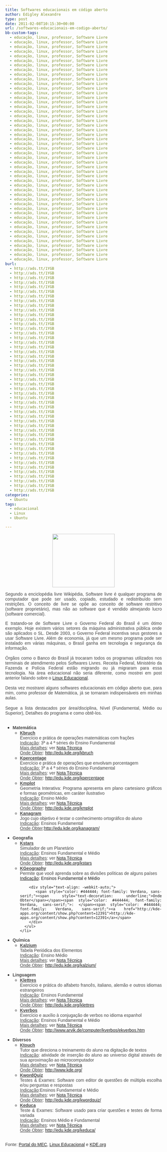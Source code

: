 ```yaml
---
title: Softwares educacionais em código aberto
author: Edigley Alexandre
type: post
date: 2011-02-08T10:15:30+00:00
url: /softwares-educacionais-em-codigo-aberto/
bb-custom-tags:
  - educação, linux, professor, Software Livre
  - educação, linux, professor, Software Livre
  - educação, linux, professor, Software Livre
  - educação, linux, professor, Software Livre
  - educação, linux, professor, Software Livre
  - educação, linux, professor, Software Livre
  - educação, linux, professor, Software Livre
  - educação, linux, professor, Software Livre
  - educação, linux, professor, Software Livre
  - educação, linux, professor, Software Livre
  - educação, linux, professor, Software Livre
  - educação, linux, professor, Software Livre
  - educação, linux, professor, Software Livre
  - educação, linux, professor, Software Livre
  - educação, linux, professor, Software Livre
  - educação, linux, professor, Software Livre
  - educação, linux, professor, Software Livre
  - educação, linux, professor, Software Livre
  - educação, linux, professor, Software Livre
  - educação, linux, professor, Software Livre
  - educação, linux, professor, Software Livre
  - educação, linux, professor, Software Livre
  - educação, linux, professor, Software Livre
  - educação, linux, professor, Software Livre
  - educação, linux, professor, Software Livre
  - educação, linux, professor, Software Livre
  - educação, linux, professor, Software Livre
  - educação, linux, professor, Software Livre
  - educação, linux, professor, Software Livre
  - educação, linux, professor, Software Livre
  - educação, linux, professor, Software Livre
  - educação, linux, professor, Software Livre
  - educação, linux, professor, Software Livre
  - educação, linux, professor, Software Livre
  - educação, linux, professor, Software Livre
  - educação, linux, professor, Software Livre
  - educação, linux, professor, Software Livre
  - educação, linux, professor, Software Livre
  - educação, linux, professor, Software Livre
  - educação, linux, professor, Software Livre
  - educação, linux, professor, Software Livre
  - educação, linux, professor, Software Livre
  - educação, linux, professor, Software Livre
  - educação, linux, professor, Software Livre
  - educação, linux, professor, Software Livre
  - educação, linux, professor, Software Livre
  - educação, linux, professor, Software Livre
  - educação, linux, professor, Software Livre
  - educação, linux, professor, Software Livre
burl:
  - http://ads.tt/1YGB
  - http://ads.tt/1YGB
  - http://ads.tt/1YGB
  - http://ads.tt/1YGB
  - http://ads.tt/1YGB
  - http://ads.tt/1YGB
  - http://ads.tt/1YGB
  - http://ads.tt/1YGB
  - http://ads.tt/1YGB
  - http://ads.tt/1YGB
  - http://ads.tt/1YGB
  - http://ads.tt/1YGB
  - http://ads.tt/1YGB
  - http://ads.tt/1YGB
  - http://ads.tt/1YGB
  - http://ads.tt/1YGB
  - http://ads.tt/1YGB
  - http://ads.tt/1YGB
  - http://ads.tt/1YGB
  - http://ads.tt/1YGB
  - http://ads.tt/1YGB
  - http://ads.tt/1YGB
  - http://ads.tt/1YGB
  - http://ads.tt/1YGB
  - http://ads.tt/1YGB
  - http://ads.tt/1YGB
  - http://ads.tt/1YGB
  - http://ads.tt/1YGB
  - http://ads.tt/1YGB
  - http://ads.tt/1YGB
  - http://ads.tt/1YGB
  - http://ads.tt/1YGB
  - http://ads.tt/1YGB
  - http://ads.tt/1YGB
  - http://ads.tt/1YGB
  - http://ads.tt/1YGB
  - http://ads.tt/1YGB
  - http://ads.tt/1YGB
  - http://ads.tt/1YGB
  - http://ads.tt/1YGB
  - http://ads.tt/1YGB
  - http://ads.tt/1YGB
  - http://ads.tt/1YGB
  - http://ads.tt/1YGB
  - http://ads.tt/1YGB
  - http://ads.tt/1YGB
  - http://ads.tt/1YGB
  - http://ads.tt/1YGB
  - http://ads.tt/1YGB
categories:
  - Ubuntu
tags:
  - educacional
  - Linux
  - Ubuntu

---
```

<div style="text-align: justify;">
  <div class="separator" style="clear: both; text-align: center;">
    <a href="http://3.bp.blogspot.com/_yhqP1WmkzAg/TUDgpwJ8AYI/AAAAAAAAA5A/JbOmsuWoLDM/s1600/opensource.png"><img src="http://3.bp.blogspot.com/_yhqP1WmkzAg/TUDgpwJ8AYI/AAAAAAAAA5A/JbOmsuWoLDM/s200/opensource.png" border="0" alt="" width="200" height="172" /></a>
  </div>
  
  <p>
    <span style="color: #444444; font-family: Verdana, sans-serif;">Segundo a enciclopédia livre Wikipédia, Software livre é qualquer programa de computador que pode ser usado, copiado, estudado e redistribuído sem restrições. O conceito de livre se opõe ao conceito de software restritivo (software proprietário), mas não ao software que é vendido almejando lucro (software comercial).</span>
  </p>
</div>

<div style="text-align: justify;">
  <span style="color: #444444; font-family: Verdana, sans-serif;">E tratando-se de Software Livre o Governo Federal do Brasil é um ótimo exemplo. Hoje existem vários setores da máquina administrativa pública onde são aplicados o SL. Desde 2003, o Governo Federal incentiva seus gestores a usar Software Livre. Além de economia, já que um mesmo programa pode ser instalado em várias máquinas, o Brasil ganha em tecnologia e segurança da informação.</span>
</div>

<div style="text-align: justify;">
  <span style="color: #444444; font-family: Verdana, sans-serif;"><br /> </span>
</div>

<div style="text-align: justify;">
  <span style="color: #444444; font-family: Verdana, sans-serif;">Órgãos como o Banco do Brasil já trocaram todos os programas utilizados nos terminais de atendimento pelos Softwares Livres. Receita Federal, Ministério da Fazenda e Polícia Federal estão migrando ou já migraram para essa tecnologia. Na área educacional não seria diferente, como mostrei em post anterior falando sobre o <a href="http://www.prof-edigleyalexandre.com/2011/01/linux-educacional.html">Linux Educacional</a>. </span>
</div>

<div style="text-align: justify;">
  <span style="color: #444444; font-family: Verdana, sans-serif;"><br /> </span>
</div>

<div style="text-align: justify;">
  <span style="color: #444444; font-family: Verdana, sans-serif;">Desta vez mostrarei alguns softwares educacionais em código aberto que, para mim, como professor de Matemática, já se tornaram indispensáveis em minhas aulas. </span><br /> <span style="color: #444444; font-family: Verdana, sans-serif;"> </span><br /> <span style="color: #444444; font-family: Verdana, sans-serif;">Segue a lista destacados por área/disciplina, Nível (Fundamental, Médio ou Superior), Detalhes do programa e como obtê-los.</span>
</div>

<div style="text-align: justify;">
  <span style="color: #444444; font-family: Verdana, sans-serif;"><br /> </span>
</div>

<div style="text-align: justify;">
  <ul>
    <li>
      <strong><span style="color: #444444; font-family: Verdana, sans-serif;">Matemática</span></strong> <ul>
        <li>
          <span style="color: #444444; font-family: Verdana, sans-serif;"><span class="titulo"><span style="text-decoration: underline;"><strong>Kbruch</strong></span></span><br /> Exercício e prática de operações matemáticas com frações<br /> <span style="text-decoration: underline;"> Indicação</span>: 3ª a 4 ª séries do Ensino Fundamental<br /> <span style="text-decoration: underline;"> Mais detalhes</span>: ver <a class="objeto" href="http://webeduc.mec.gov.br/codigo_aberto/nota_tecnica7.htm">Nota Técnica</a><br /> <span style="text-decoration: underline;"> Onde Obter</span>: <a href="http://edu.kde.org/kbruch">http://edu.kde.org/kbruch</a></span>
        </li>
        <li>
          <span style="color: #444444; font-family: Verdana, sans-serif;"><span class="titulo"><span style="text-decoration: underline;"><strong>Kpercentage</strong></span></span><br /> Exercício e prática de operações que envolvam porcentagem<br /> <span style="text-decoration: underline;"> Indicação:</span> 3ª a 4 ª séries do Ensino Fundamental<br /> <span style="text-decoration: underline;"> Mais detalhes</span>: ver <a class="objeto" href="http://webeduc.mec.gov.br/codigo_aberto/nota_tecnica8.htm">Nota Técnica</a><br /> <span style="text-decoration: underline;"> Onde Obter</span>: <a href="http://edu.kde.org/kpercentage">http://edu.kde.org/kpercentage</a></span>
        </li>
        <li>
          <span style="color: #444444;"><span style="font-family: Verdana, sans-serif;"><span class="titulo"><span style="text-decoration: underline;"><strong>Kmplot</strong></span></span><br /> Geometria Interativa: Programa apresenta em plano cartesiano gráficos e formas geométricas, em caráter ilustrativo<br /> <span style="text-decoration: underline;"> Indicação</span>: Ensino Médio<br /> <span style="text-decoration: underline;"> Mais detalhes</span>: ver <a class="objeto" href="http://webeduc.mec.gov.br/codigo_aberto/nota_tecnica9.htm">Nota Técnica</a><br /> <span style="text-decoration: underline;"> Onde Obter</span>: </span><span style="font-family: Verdana, sans-serif;"> </span><span style="font-family: Verdana, sans-serif;"><a href="http://edu.kde.org/kmplot">http://edu.kde.org/kmplot</a></span></span>
        </li>
        <li>
          <span style="color: #444444; font-family: Verdana, sans-serif;"><span class="titulo"><span style="text-decoration: underline;"><strong>Kanagram</strong></span></span><br /> Jogo cujo objetivo é testar o conhecimento ortográfico do aluno<br /> <span style="text-decoration: underline;">Indicação</span>: Ensinos Fundamental<br /> <span style="text-decoration: underline;"> </span> <span style="text-decoration: underline;">Onde Obter</span>:<a class="objeto" href="http://edu.kde.org/kanagram/" target="_blank">http://edu.kde.org/kanagram/</a></span>
        </li>
      </ul>
    </li>
  </ul>
</div>

<div style="text-align: justify;">
  <ul>
    <li>
      <strong><span style="color: #444444; font-family: Verdana, sans-serif;">Geografia</span></strong> <ul>
        <li>
          <span style="color: #444444; font-family: Verdana, sans-serif;"><span class="titulo"><span style="text-decoration: underline;"><strong>Kstars</strong></span></span><br /> Simulador de um Planetário<br /> <span style="text-decoration: underline;"> Indicação</span>: Ensinos Fundamental e Médio<br /> <span style="text-decoration: underline;"> Mais detalhes</span>: ver <a class="objeto" href="http://webeduc.mec.gov.br/codigo_aberto/nota_tecnica1.htm">Nota Técnica</a><br /> <span style="text-decoration: underline;"> Onde Obter</span>: <a href="http://edu.kde.org/kstars">http://edu.kde.org/kstars</a></span>
        </li>
        <li>
          <span style="color: #444444; font-family: Verdana, sans-serif;"><span class="titulo"><span style="text-decoration: underline;"><strong>KGeography</strong></span></span><br /> <span style="line-height: 15px;">Permite que você aprenda sobre as divisões políticas de alguns países</span></span>
        </li>
        <div style="text-align: -webkit-auto;">
          <span style="font-family: Verdana, sans-serif;"><span style="text-decoration: underline;">Indicação</span>: Ensinos Fundamental e Médio</span>
        </div>
        
        <div style="text-align: -webkit-auto;">
          <span style="color: #444444; font-family: Verdana, sans-serif;"><span style="text-decoration: underline;">Onde Obter</span></span><span style="color: #444444; font-family: Verdana, sans-serif;">: </span><span style="color: #444444; font-family: Verdana, sans-serif;"><a href="http://kde-apps.org/content/show.php?content=12391">http://kde-apps.org/content/show.php?content=12391</a></span>
        </div>
      </ul>
    </li>
  </ul>
</div>

<div style="text-align: justify;">
  <ul>
    <li>
      <strong><span style="color: #444444; font-family: Verdana, sans-serif;">Química</span></strong> <ul>
        <li>
          <span style="color: #444444; font-family: Verdana, sans-serif;"><span class="titulo"><span style="text-decoration: underline;"><strong>Kalzium</strong></span></span><br /> Tabela Periódica dos Elementos<br /> <span style="text-decoration: underline;">Indicação</span>: Ensino Médio<br /> <span style="text-decoration: underline;">Mais detalhes</span>: ver <a class="objeto" href="http://webeduc.mec.gov.br/codigo_aberto/nota_tecnica2.htm">Nota Técnica</a><br /> <span style="text-decoration: underline;">Onde Obter</span>:<strong> </strong><a href="http://edu.kde.org/kalzium/">http://edu.kde.org/kalzium/</a></span>
        </li>
      </ul>
    </li>
  </ul>
</div>

<div style="text-align: justify;">
  <ul>
    <li>
      <strong><span style="color: #444444; font-family: Verdana, sans-serif;">Linguagem</span></strong> <ul>
        <li>
          <span style="color: #444444; font-family: Verdana, sans-serif;"><span class="titulo"><span style="text-decoration: underline;"><strong>Klettres</strong></span></span><br /> Exercício e prática do alfabeto francês, italiano, alemão e outros idiomas estrangeiros<br /> <span style="text-decoration: underline;">Indicação</span>: Ensinos Fundamental<br /> <span style="text-decoration: underline;">Mais detalhes</span>: ver <a class="objeto" href="http://webeduc.mec.gov.br/codigo_aberto/nota_tecnica3.htm">Nota Técnica</a><br /> <span style="text-decoration: underline;">Onde Obter</span>: <a class="objeto" href="http://edu.kde.org/klettres/" target="_blank">http://edu.kde.org/klettres</a></span>
        </li>
        <li>
          <span style="color: #444444; font-family: Verdana, sans-serif;"><span class="titulo"><span style="text-decoration: underline;"><strong>Kverbos</strong></span></span><br /> Exercício e auxílio à conjugação de verbos no idioma espanhol<br /> <span style="text-decoration: underline;">Indicação</span>: Ensinos Fundamental e Médio<br /> <span style="text-decoration: underline;">Mais detalhes</span>: ver <a class="objeto" href="http://webeduc.mec.gov.br/codigo_aberto/nota_tecnica4.htm">Nota Técnica</a><br /> <span style="text-decoration: underline;">Onde Obter</span>: <a class="objeto" href="http://www.arvik.de/computer/kverbos/ekverbos.htm" target="_blank">http://www.arvik.de/computer/kverbos/ekverbos.htm</a></span>
        </li>
      </ul>
    </li>
  </ul>
</div>

<p style="text-align: justify;">
  <div style="text-align: justify;">
    <ul>
      <li>
        <strong><span style="color: #444444; font-family: Verdana, sans-serif;">Diversos</span></strong> <ul>
          <li>
            <span style="color: #444444; font-family: Verdana, sans-serif;"><span class="titulo"><span style="text-decoration: underline;"><strong>Ktouch</strong></span></span><br /> Tutor que direciona o treinamento do aluno na digitação de textos<br /> <span style="text-decoration: underline;">Indicação</span>: atividade de inserção do aluno ao universo digital através de sua aproximação ao microcomputador<br /> <span style="text-decoration: underline;">Mais detalhes</span>: ver <a class="objeto" href="http://webeduc.mec.gov.br/codigo_aberto/nota_tecnica11.htm">Nota Técnica</a><br /> <span style="text-decoration: underline;">Onde Obter</span>: <a class="objeto" href="http://www.kde.org/" target="_blank">http://www.kde.org/</a></span>
          </li>
          <li>
            <span style="color: #444444; font-family: Verdana, sans-serif;"><span class="titulo" style="font-weight: bold;"><span style="text-decoration: underline;">KwordQuiz</span></span><br /> Testes & Exames: Software com editor de questões de múltipla escolha e/ou perguntas e respostas<br /> <span style="text-decoration: underline;">Indicação</span>:Ensinos Fundamental e Médio<br /> <span style="text-decoration: underline;">Mais detalhes</span>: ver <a class="objeto" href="http://webeduc.mec.gov.br/codigo_aberto/nota_tecnica12.htm">Nota Técnica</a><br /> <span style="text-decoration: underline;">Onde Obter</span>: <a class="objeto" href="http://edu.kde.org/kwordquiz/" target="_blank">http://edu.kde.org/kwordquiz/</a></span>
          </li>
          <li>
            <span style="color: #444444; font-family: Verdana, sans-serif;"><span class="titulo" style="font-weight: bold;"><span style="text-decoration: underline;">Keduca</span></span><br /> Teste & Exames: Software usado para criar questões e testes de forma variada<br /> <span style="text-decoration: underline;">Indicação</span>: Ensinos Médio e Fundamental<br /> <span style="text-decoration: underline;">Mais detalhes</span>: ver <a class="objeto" href="http://webeduc.mec.gov.br/codigo_aberto/nota_tecnica13.htm">Nota Técnica</a><br /> <span style="text-decoration: underline;">Onde Obter</span>: <a class="objeto" href="http://edu.kde.org/keduca/" target="_blank">http://edu.kde.org/keduca/</a></span>
          </li>
        </ul>
      </li>
    </ul>
  </div>
  
  <div style="text-align: justify;">
    <span style="color: #444444; font-family: Verdana, sans-serif;"><strong><br /> </strong></span>
  </div>
  
  <div style="text-align: justify;">
    <span style="color: #444444; font-family: Verdana, sans-serif;">Fonte: <a href="http://portal.mec.gov.br/index.php">Portal do MEC</a>, <a href="http://linuxeducacional.com/">Linux Educacional</a> e <a href="http://www.kde.org/">KDE.org</a></span>
  </div>